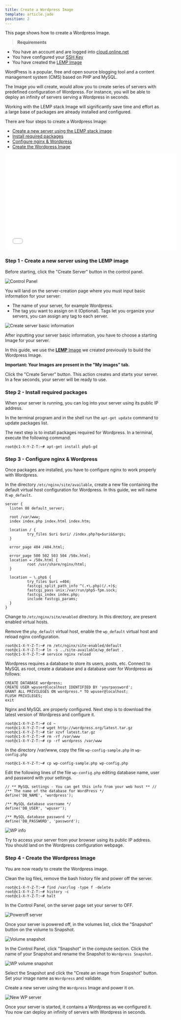 ```yaml
---
title: Create a Wordpress Image
template: article.jade
position: 2
---
```


This page shows how to create a Wordpress Image.

> <strong>Requirements</strong>
>
- You have an account and are logged into [cloud.online.net](//cloud.online.net)
- You have configured your [SSH Key](/howto/ssh_keys.html)
- You have created the [LEMP Image](/community/lemp.html)

WordPress is a popular, free and open source blogging tool and a content management system (CMS) based on PHP and MySQL.

The Image you will create, would allow you to create series of servers with predefined configuration of Wordpress.
For instance, you will be able to deploy an infinity of servers serving a Wordpress in seconds.

Working with the LEMP stack Image will significantly save time and effort as a large base of packages are already installed and configured.

There are four steps to create a Wordpress Image:

- [Create a new server using the LEMP stack image](/community/lemp.html#step-1-create-a-new-server)
- [Install required packages](/community/lemp.html#step-2-install-required-packages)
- [Configure nginx & Wordpress](/community/lemp.html#step-3-configure-nginx)
- [Create the Wordpress Image](/community/lemp.html#step-4-create-the-lemp-image)

<iframe width="560" height="315" src="//www.youtube-nocookie.com/embed/0-neudo_yhE" frameborder="0" allowfullscreen></iframe>

### Step 1 - Create a new server using the LEMP image

Before starting, click the "Create Server" button in the control panel.

![Control Panel](../../images/dashboard.png "Control Panel")

You will land on the server-creation page where you must input basic information for your server:

- The name of your server, for example Wordpress.
- The tag you want to assign on it (Optional). Tags let you organize your servers, you can assign any tag to each server.

![Create server basic information](../../images/create_wordpress_server.png "Create server basic information")

After inputting your server basic information, you have to choose a starting Image for your server.

In this guide, we use the [<strong>LEMP</strong> Image](/community/lemp.html) we created previously to build the Wordpress Image.

<strong>Important: Your Images are present in the "My images" tab.</strong>

Click the "Create Server" button.
This action creates and starts your server.
In a few seconds, your server will be ready to use.

### Step 2 - Install required packages

When your server is running, you can log into your server using its public IP address.

In the terminal program and in the shell run the `apt-get update` command to update packages list.

The next step is to install packages required for Wordpress.
In a terminal, execute the following command:

```
root@c1-X-Y-Z-T:~# apt-get install php5-gd
```

### Step 3 - Configure nginx & Wordpress

Once packages are installed, you have to configure nginx to work properly with Wordpress.

In the directory `/etc/nginx/site/available`, create a new file containing the default virtual host configuration for Wordpress.
In this guide, we will name it `wp_default`.

```
server {
  listen 80 default_server;

  root /var/www;
  index index.php index.html index.htm;

  location / {
          try_files $uri $uri/ /index.php?q=$uri&$args;
  }

  error_page 404 /404.html;

  error_page 500 502 503 504 /50x.html;
  location = /50x.html {
          root /usr/share/nginx/html;
  }

  location ~ \.php$ {
          try_files $uri =404;
          fastcgi_split_path_info ^(.+\.php)(/.+)$;
          fastcgi_pass unix:/var/run/php5-fpm.sock;
          fastcgi_index index.php;
          include fastcgi_params;
  }
}
```

Change to `/etc/nginx/site/enabled` directory.
In this directory, are present enabled virtual hosts.

Remove the `php_default` virtual host, enable the `wp_default` virtual host and reload nginx configuration.

```
root@c1-X-Y-Z-T:~# rm /etc/nginx/site-enabled/default
root@c1-X-Y-Z-T:~# ln -s ../site-available/wp_defaut .
root@c1-X-Y-Z-T:~# service nginx reload
```

Wordpress requires a database to store its users, posts, etc.
Connect to MySQL as root, create a database and a database user for Wordpress as follows:

```
CREATE DATABASE wordpress;
CREATE USER wpuser@localhost IDENTIFIED BY 'yourpassword';
GRANT ALL PRIVILEGES ON wordpress.* TO wpuser@localhost;
FLUSH PRIVILEGES;
exit
```

Nginx and MySQL are properly configured.
Next step is to download the latest version of Wordpress and configure it.

```
root@c1-X-Y-Z-T:~# cd ~
root@c1-X-Y-Z-T:~# wget http://wordpress.org/latest.tar.gz
root@c1-X-Y-Z-T:~# tar xzvf latest.tar.gz
root@c1-X-Y-Z-T:~# rm -rf /var/www
root@c1-X-Y-Z-T:~# cp -rf wordpress /var/www
```

In the directory /var/www, copy the file `wp-config-sample.php` in `wp-config.php`

```
root@c1-X-Y-Z-T:~# cp wp-config-sample.php wp-config.php
```

Edit the following lines of the file `wp-config.php` editing database name, user and password with your settings.

```
// ** MySQL settings - You can get this info from your web host ** //
/** The name of the database for WordPress */
define('DB_NAME', 'wordpress');

/** MySQL database username */
define('DB_USER', 'wpuser');

/** MySQL database password */
define('DB_PASSWORD', 'password');
```

![WP info](../../images/wpconfig.png "WP info")

Try to access your server from your browser using its public IP address.
You should land on the Wordpress configuration webpage.

### Step 4 - Create the Wordpress Image

You are now ready to create the Wordpress image.

Clean the log files, remove the bash history file and power off the server.

```
root@c1-X-Y-Z-T:~# find /var/log -type f -delete
root@c1-X-Y-Z-T:~# history -c
root@c1-X-Y-Z-T:~# halt
```

In the Control Panel, on the server page set your server to OFF.

![Poweroff server](../../images/poweroff_wp_server.png "Poweroff server")

Once your server is powered off, in the volumes list, click the "Snapshot" button on the volume to Snapshot.

![Volume snapshot](../../images/wp_snapshot.png "Volume snapshot")

In the Control Panel, click "Snapshot" in the compute section.
Click the name of your Snapshot and rename the Snapshot to `Wordpress Snapshot`.

![WP volume snapshot](../../images/wp_volume_snapshot.png "WP volume snapshot")

Select the Snapshot and click the "Create an image from Snapshot" button.
Set your image name as `Wordpress` and validate.

Create a new server using the `Wordpress` Image and power it on.

![New WP server](../../images/new_wp_server.png "New WP server")

Once your server is started, it contains a Wordpress as we configured it.<br />
You now can deploy an infinity of servers with Wordpress in seconds.

